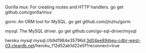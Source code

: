 Gorilla mux: For creating routes and HTTP handlers.
go get github.com/gorilla/mux

gorm: An ORM tool for MySQL.
go get github.com/jinzhu/gorm

mysql: The MySQL driver.
go get github.com/go-sql-driver/mysql

heroku mysql
mysql://b9d1984e35796d:3d04ee89@eu-cdbr-west-03.cleardb.net/heroku_f12d52ab1d22e5f?reconnect=true
